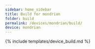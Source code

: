 ```yaml
---
sidebar: home_sidebar
title: Build for mondrian
folder: build
permalink: /devices/mondrian/build/
device: mondrian
---
```

{% include templates/device_build.md %}
